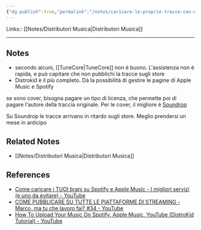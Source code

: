 ```yaml
---
{"dg-publish":true,"permalink":"/notes/caricare-le-proprie-tracce-con-distributori/"}
---
```


Links:: [[Notes/Distributori Musica\|Distributori Musica]]

---
## Notes

- secondo alcuni, [[TuneCore\|TuneCore]] non è buono. L'assistenza non è rapida, e può capitare che non pubblichi la tracce sugli store
- Distrokid è il più completo. Dà la possibilità di gestire le pagine di Apple Music e Spotify

se sono cover, bisogna pagare un tipo di licenza, che permette poi di pagare l'autore della traccia originale.
Per le cover, il migliore è [Soundrop](https://soundrop.com/)

Su Soundrop le tracce arrivano in ritardo sugli store. Meglio prendersi un mese in anticipo

## Related Notes

- [[Notes/Distributori Musica\|Distributori Musica]]


## References

- [Come caricare i TUOI brani su Spotify e Apple Music - I migliori servizi (e uno da evitare) - YouTube](https://www.youtube.com/watch?v=7KP5jqZUjWI)
- [COME PUBBLICARE SU TUTTE LE PIATTAFORME DI STREAMING - Marco, ma tu che lavoro fai? #34 - YouTube](https://www.youtube.com/watch?v=aOCk_xCSovE)
- [How To Upload Your Music On Spotify, Apple Music, YouTube (DistroKid Tutorial) - YouTube](https://www.youtube.com/watch?v=OIZnBWSWG_Q)

